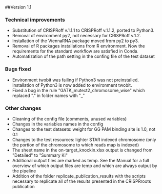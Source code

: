 ##Version 1.1
### Technical improvements
  * Substitution of CRISPRoff v.1.1.1 to CRISPRoff v.1.1.2, ported to Python3.
  * Removal of environment py2, not necessary for CRISPRoff v.1.2.
  * Installation of the ViennaRNA package moved from py2 to py3.
  * Removal of R packages installations from R environment. Now the requirements for the standard
  workflow are satisfied in Conda. 
  * Automatization of the path setting in the confing file of the test dataset
### Bugs fixed
  * Environment twobit was failing if Python3 was not preinstalled. Installation of Python3 is now added to environment twobit.
  * Fixed a bug in the rule "GATK_mutect2_chromosome_wise" which replaced "." in folder names with "_"

### Other changes
  * Cleaning of the config file (comments, unused variables)
  * Changes in the variables names in the config
  * Changes to the test datasets: weight for GG PAM binding site is 1.0, not 0.1
  * Changes to the test resources: lighter STAR indexed chromosome (only the portion of the chromosome to which reads map is indexed)
  * The sheet name in the on-target_knockin.xlsx output is changed from "Detailed" to "Summary KI"
  * Additional output files are marked as temp. See the Manual for a full overview of which output files are temp and which are always output by the pipeline
  * Addition of the folder replicate_publication_results with the scripts necessary to replicate all of the results presented in the CRISPRroots publication
